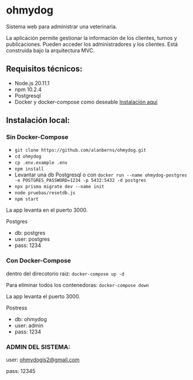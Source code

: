 # ohmydog
Sistema web para administrar una veterinaria. 

La aplicación permite gestionar la información de los clientes, turnos y publicaciones. Pueden acceder los administradores y los clientes.
Está construida bajo la arquitectura MVC.

## Requisitos técnicos:
* Node.js 20.11.1
* npm 10.2.4
* Postgresql
* Docker y docker-compose como deseable [Instalación aquí](https://docs.docker.com/compose/install/)

## Instalación local:
### Sin Docker-Compose
* ```git clone https://github.com/alanberns/ohmydog.git```
* ```cd ohmydog```
* ```cp .env.example .env```
* ```npm install```
* Levantar una db Postgresql o con ```docker run --name ohmydog-postgres -e POSTGRES_PASSWORD=1234 -p 5432:5432 -d postgres```
* ```npx prisma migrate dev --name init```
* ```node pruebas/resetdb.js```
* ```npm start```
  
La app levanta en el puerto 3000.

Postgres
 - db: postgres
 - user: postgres
 - pass: 1234

### Con Docker-Compose
dentro del direcotorio raiz: ```docker-compose up -d```

Para eliminar todos los contenedoras: ```docker-compose down```

La app levanta el puerto 3000.

Postress 
- db: ohmydog
- user: admin
- pass: 1234


### ADMIN DEL SISTEMA:
user: ohmydogis2@gmail.com

pass: 12345


